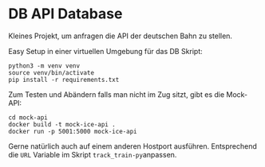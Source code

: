 # DB API Database

Kleines Projekt, um anfragen die API der deutschen Bahn zu stellen.

Easy Setup in einer virtuellen Umgebung für das DB Skript:
```
python3 -m venv venv
source venv/bin/activate
pip install -r requirements.txt
```

Zum Testen und Abändern falls man nicht im Zug sitzt, gibt es die Mock-API:
```
cd mock-api
docker build -t mock-ice-api .
docker run -p 5001:5000 mock-ice-api
```
Gerne natürlich auch auf einem anderen Hostport ausführen.
Entsprechend die `URL` Variable im Skript `track_train-py`anpassen.